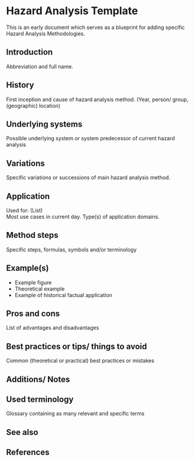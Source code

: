 # Hazard Analysis Template
This is an early document which serves as a blueprint for adding specific Hazard Analysis Methodologies.

## Introduction 
Abbreviation and full name. 

## History
First inception and cause of hazard analysis method. (Year, person/ group, (geographic) location)

## Underlying systems
Possible underlying system or system predecessor of current hazard analysis

## Variations
Specific variations or successions of main hazard analysis method.

## Application
Used for: (List)\
Most use cases in current day. Type(s) of application domains.

## Method steps
Specific steps, formulas, symbols and/or terminology

## Example(s)
* Example figure
* Theoretical example
* Example of historical factual application

## Pros and cons
List of advantages and disadvantages

## Best practices or tips/ things to avoid
Common (theoretical or practical) best practices or mistakes

## Additions/ Notes

## Used terminology
Glossary containing as many relevant and specific terms

## See also

## References



